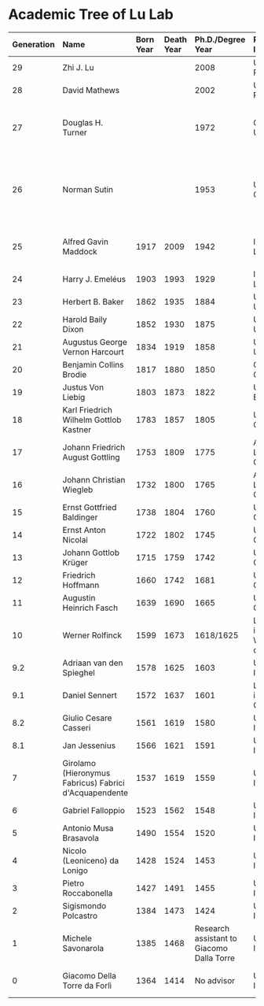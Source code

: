 # Academic Tree of Lu Lab

| Generation | Name                                                   | Born Year | Death Year | Ph.D./Degree Year                         | Ph.D./Degree Institution                                     | Area                                                         |
| :--| :--| :--| :--| :--| :--| :-- |
| 29         | Zhi J. Lu                                              |           |            | 2008                                      | University of Rochester, USA                                 | Bioinformatics and Genomics                                  |
| 28         | David Mathews                                          |           |            | 2002                                      | University of Rochester, USA                                 | Computational biology of RNA                                 |
| 27         | Douglas H. Turner                                      |           |            | 1972                                      | Columbia University, USA                                     | Biophysical chemistry of RNA folding and therapeutics        |
| 26         | Norman Sutin                                           |           |            | 1953                                      | University of Cambridge, UK                                  | Electron-transfer reactions of transition-metal complexes in solution |
| 25         | Alfred Gavin Maddock                                   | 1917      | 2009       | 1942                                      | Imperial College London, UK                                  | Nuclear chemistry, Mössbauer spectroscopy                    |
| 24         | Harry J. Emeléus                                       | 1903      | 1993       | 1929                                      | Imperial College London, UK                                  | Inorganic chemistry                                          |
| 23         | Herbert B. Baker                                       | 1862      | 1935       | 1884                                      | University of Oxford, UK                                     | Inorganic chemistry                                          |
| 22         | Harold Baily Dixon                                     | 1852      | 1930       | 1875                                      | University of Oxford, UK                                     | Chemistry                                                    |
| 21         | Augustus George Vernon Harcourt                        | 1834      | 1919       | 1858                                      | University of Oxford, UK                                     | Chemistry                                                    |
| 20         | Benjamin Collins Brodie                                | 1817      | 1880       | 1850                                      | Giessen University, Germany                                  | Chemistry                                                    |
| 19         | Justus Von Liebig                                      | 1803      | 1873       | 1822                                      | University of Erlangen, Germany                              | Organic chemistry                                            |
| 18         | Karl Friedrich Wilhelm Gottlob Kastner                 | 1783      | 1857       | 1805                                      | University of Jena, Germany                                  | Chemistry                                                    |
| 17         | Johann Friedrich August Gottling                       | 1753      | 1809       | 1775                                      | Apothecary degree, Langensalza, Germany                      | Chemistry                                                    |
| 16         | Johann Christian Wiegleb                               | 1732      | 1800       | 1765                                      | Apothecary degree, Langensalza, Germany                      | Pharmaceutical chemistry                                     |
| 15         | Ernst Gottfried Baldinger                              | 1738      | 1804       | 1760                                      | University of Jena, Germany                                  | Chemistry, surgery                                           |
| 14         | Ernst Anton Nicolai                                    | 1722      | 1802       | 1745                                      | University of Halle, Germany                                 | Medicine, chemistry                                          |
| 13         | Johann Gottlob Krüger                                  | 1715      | 1759       | 1742                                      | University of Halle, Germany                                 | Physics, chemistry                                           |
| 12         | Friedrich Hoffmann                                     | 1660      | 1742       | 1681                                      | University of Jena, Germany                                  | Physics, chemistry                                           |
| 11         | Augustin Heinrich Fasch                                | 1639      | 1690       | 1665                                      | University of Jena, Germany                                  | Anatomy, botany                                              |
| 10         | Werner Rolfinck                                        | 1599      | 1673       | 1618/1625                                 | Leucorea University in Wittenberg/University of Jena, Germany | Iatrochemistry, botany, anatomy, surgery                     |
| 9.2        | Adriaan van den Spieghel                               | 1578      | 1625       | 1603                                      | University of Padua, Italy                                   | Anatomy                                                      |
| 9.1        | Daniel Sennert                                         | 1572      | 1637       | 1601                                      | Leucorea University in Wittenberg, Germany                   | Iatrochemistry                                               |
| 8.2        | Giulio Cesare Casseri                                  | 1561      | 1619       | 1580                                      | University of Padua, Italy                                   | Anatomy                                                      |
| 8.1        | Jan Jessenius                                          | 1566      | 1621       | 1591                                      | University of Padua, Italy                                   | Anatomy                                                      |
| 7          | Girolamo (Hieronymus Fabricus) Fabrici d'Acquapendente | 1537      | 1619       | 1559                                      | University of Padua, Italy                                   | Anatomy, embryology                                          |
| 6          | Gabriel Falloppio                                      | 1523      | 1562       | 1548                                      | University of Ferrara, Italy                                 | Anatomy, medicine                                            |
| 5          | Antonio Musa Brasavola                                 | 1490      | 1554       | 1520                                      | University of Padua, Italy                                   | Surgery                                                      |
| 4          | Nicolo (Leoniceno) da Lonigo                           | 1428      | 1524       | 1453                                      | University of Padua, Italy                                   | Medicine, mathematics, philosophy                            |
| 3          | Pietro Roccabonella                                    | 1427      | 1491       | 1455                                      | University of Padua, Italy                                   | Pharmacy, medicine                                           |
| 2          | Sigismondo Polcastro                                   | 1384      | 1473       | 1424                                      | University of Padua, Italy                                   | Medicine                                                     |
| 1          | Michele Savonarola                                     | 1385      | 1468       | Research assistant to Giacomo Dalla Torre | University of Padua, Italy                                   | Physician, scientist and humanist                            |
| 0          | Giacomo Della Torre da Forlì                           | 1364      | 1414       | No advisor                                | University of Padua, Italy                                   | Medicine, embryology, philosophy                             |
